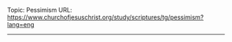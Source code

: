 Topic: Pessimism
URL: https://www.churchofjesuschrist.org/study/scriptures/tg/pessimism?lang=eng

---

